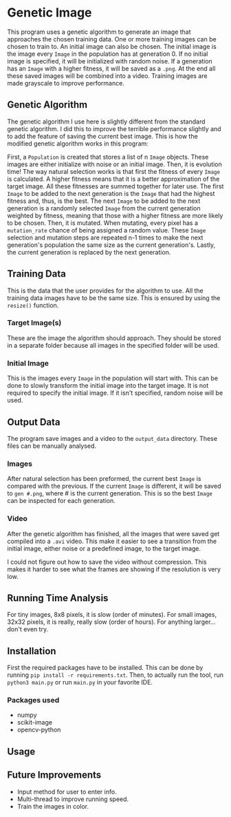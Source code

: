 # Genetic Image
This program uses a genetic algorithm to generate an image that approaches the chosen training data. One or more training images can be chosen to train to. An initial image can also be chosen. The initial image is the image every `Image` in the population has at generation 0. If no initial image is specified, it will be initialized with random noise. If a generation has an `Image` with a higher fitness, it will be saved as a `.png`. At the end all these saved images will be combined into a video. Training images are made grayscale to improve performance.

## Genetic Algorithm
The genetic algorithm I use here is slightly different from the standard genetic algorithm. I did this to improve the terrible performance slightly and to add the feature of saving the current best image. This is how the modified genetic algorithm works in this program:

First, a `Population` is created that stores a list of n `Image` objects. These images are either initialize with noise or an initial image. Then, it is evolution time! The way natural selection works is that first the fitness of every `Image` is calculated. A higher fitness means that it is a better approximation of the target image. All these fitnesses are summed together for later use. The first `Image` to be added to the next generation is the `Image` that had the highest fitness and, thus, is the best. The next `Image` to be added to the next generation is a randomly selected `Image` from the current generation weighted by fitness, meaning that those with a higher fitness are more likely to be chosen. Then, it is mutated. When mutating, every pixel has a `mutation_rate` chance of being assigned a random value. These `Image` selection and mutation steps are repeated n-1 times to make the next generation's population the same size as the current generation's. Lastly, the current generation is replaced by the next generation.

## Training Data
This is the data that the user provides for the algorithm to use. All the training data images have to be the same size. This is ensured by using the `resize()` function.

### Target Image(s)
These are the image the algorithm should approach. They should be stored in a separate folder because all images in the specified folder will be used.

### Initial Image
This is the images every `Image` in the population will start with. This can be done to slowly transform the initial image into the target image. It is not required to specify the initial image. If it isn't specified, random noise will be used.

## Output Data
The program save images and a video to the `output_data` directory. These files can be manually analysed.

### Images
 After natural selection has been preformed, the current best `Image` is compared with the previous. If the current `Image` is different, it will be saved to `gen #.png`, where # is the current generation. This is so the best `Image` can be inspected for each generation.

### Video
After the genetic algorithm has finished, all the images that were saved get compiled into a `.avi` video. This make it easier to see a transition from the initial image, either noise or a predefined image, to the target image.

I could not figure out how to save the video without compression. This makes it harder to see what the frames are showing if the resolution is very low.

## Running Time Analysis
For tiny images, 8x8 pixels, it is slow (order of minutes). For small images, 32x32 pixels, it is really, really slow (order of hours). For anything larger... don't even try.

## Installation
First the required packages have to be installed. This can be done by running `pip install -r requirements.txt`. Then, to actually run the tool, run `python3 main.py` or run `main.py` in your favorite IDE.

### Packages used
* numpy
* scikit-image
* opencv-python

## Usage


## Future Improvements
* Input method for user to enter info.
* Multi-thread to improve running speed.
* Train the images in color.
